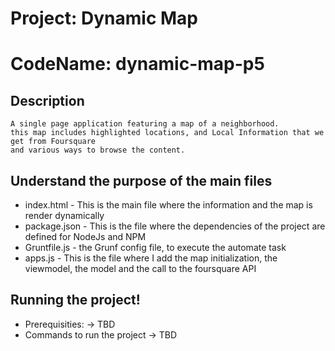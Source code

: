# Project: Dynamic Map
# CodeName: dynamic-map-p5

## Description
    A single page application featuring a map of a neighborhood.
    this map includes highlighted locations, and Local Information that we get from Foursquare
    and various ways to browse the content.

## Understand the purpose of the main files
 * index.html  - This is the main file where the information and the map is render dynamically
 * package.json - This is the file where the dependencies of the project are defined for NodeJs and NPM
 * Gruntfile.js - the Grunf config file, to execute the automate task
 * apps.js - This is the file where I add the map initialization, the viewmodel, the model and the call to the foursquare API 



## Running the project!
 * Prerequisities: -> TBD
 * Commands to run the project -> TBD
